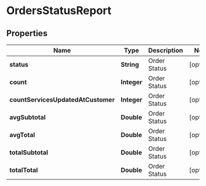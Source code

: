 
# OrdersStatusReport

## Properties
Name | Type | Description | Notes
------------ | ------------- | ------------- | -------------
**status** | **String** | Order Status |  [optional]
**count** | **Integer** | Order Status |  [optional]
**countServicesUpdatedAtCustomer** | **Integer** | Order Status |  [optional]
**avgSubtotal** | **Double** | Order Status |  [optional]
**avgTotal** | **Double** | Order Status |  [optional]
**totalSubtotal** | **Double** | Order Status |  [optional]
**totalTotal** | **Double** | Order Status |  [optional]




